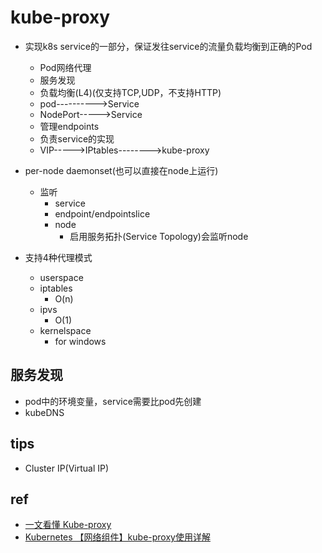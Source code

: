 # kube-proxy


+ 实现k8s service的一部分，保证发往service的流量负载均衡到正确的Pod
    + Pod网络代理
    + 服务发现
    + 负载均衡(L4)(仅支持TCP,UDP，不支持HTTP)
    + pod---------->Service
    + NodePort----->Service
    + 管理endpoints
    + 负责service的实现
    + VIP----->IPtables-------->kube-proxy

+ per-node daemonset(也可以直接在node上运行)
    + 监听
        + service
        + endpoint/endpointslice
        + node
            + 启用服务拓扑(Service Topology)会监听node

+ 支持4种代理模式
    + userspace
    + iptables
        + O(n)
    + ipvs
        + O(1)
    + kernelspace
        + for windows


## 服务发现
+ pod中的环境变量，service需要比pod先创建
+ kubeDNS

## tips
+ Cluster IP(Virtual IP)

## ref
+ [一文看懂 Kube-proxy](https://zhuanlan.zhihu.com/p/337806843)
+ [Kubernetes 【网络组件】kube-proxy使用详解](https://blog.csdn.net/xixihahalelehehe/article/details/115370095)